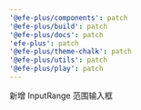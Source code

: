 ```yaml
---
'@efe-plus/components': patch
'@efe-plus/build': patch
'@efe-plus/docs': patch
'efe-plus': patch
'@efe-plus/theme-chalk': patch
'@efe-plus/utils': patch
'@efe-plus/play': patch
---
```


新增 InputRange 范围输入框
